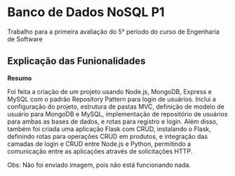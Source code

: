 # Banco de Dados NoSQL P1
 Trabalho para a primeira avaliação do 5° período do curso de Engenharia de Software

## Explicação das Funionalidades

**Resumo**

 Foi feita a criação de um projeto usando Node.js, MongoDB, Express e MySQL com o padrão Repository Pattern para login de usuários. Inclui a configuração do projeto, estrutura de pastas MVC, definição de modelo de usuário para MongoDB e MySQL, implementação de repositório de usuários para ambas as bases de dados, e rotas para registro e login. Além disso, também foi criada uma aplicação Flask com CRUD, instalando o Flask, definindo rotas para operações CRUD em produtos, e integração das camadas de login e CRUD entre Node.js e Python, permitindo a comunicação entre as aplicações através de solicitações HTTP.


Obs: Não foi enviado imagem, pois não está funcionando nada.
